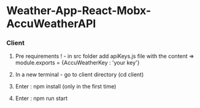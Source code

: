 # Weather-App-React-Mobx-AccuWeatherAPI
### Client
1. Pre requirements ! - in src folder add apiKeys.js file with the content => module.exports = {AccuWeatherKey : 'your key'}

2. In a new terminal - go to client directory (cd client) 

3. Enter : npm install (only in the first time)

4. Enter : npm run start

